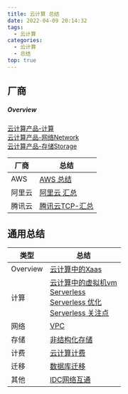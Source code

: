 ```yaml
---
title: 云计算 总结
date: 2022-04-09 20:14:32
tags:
  - 云计算
categories:
  - 云计算  
  - 总结
top: true  
---
```


<p></p>
<!-- more -->

## 厂商
##### Overview
[云计算产品-计算](../../../../2022/04/30/cloudProduct/)<br/>[云计算产品-网络Network](../../../../2022/05/22/cloudProduct-Network/)<br/>[云计算产品-存储Storage](../../../../2022/05/22/cloudProduct-Storage/)<br/>



| 厂商   | 总结                                                        |
| ------ | ----------------------------------------------------------- |
| AWS    | [AWS 总结](../../../../2018/10/04/awsSummary/)              |
| 阿里云 | [阿里云 汇总](../../../../2022/05/16/aliyunSummary/)        |
| 腾讯云 | [腾讯云TCP-汇总](../../../../2022/06/30/tencentTCPSummary/) |



## 通用总结

| 类型          | 总结                                                         |
| ------------- | ------------------------------------------------------------ |
| Overview<br/> | [云计算中的Xaas](../../../../2019/02/07/xaas/)               |
| 计算 <br/>    | [云计算中的虚拟机vm](../../../../2020/07/29/vm/)<br/>[Serverless](../../../../2019/10/10/serverless/) <br/>[Serverless 优化](../../../../2022/06/03/serverlessOptimize/) <br/>[Serverless 关注点](../../../../2022/06/25/serverlessConcern/) |
| 网络<br/>     | [VPC](../../../../2022/04/09/vpc/)                           |
| 存储  <br/>   | [非结构化存储](../../../../2019/10/08/storage/)              |
| 计费 <br/>    | [云计算计费](../../../../2022/05/21/cloudComputingBilling/)  |
| 迁移<br/>     | [数据库迁移](../../../../2022/04/11/dbMigrate/)              |
| 其他<br/>     | [IDC网络互通](../../../../2019/05/15/netConnection/)         |







 